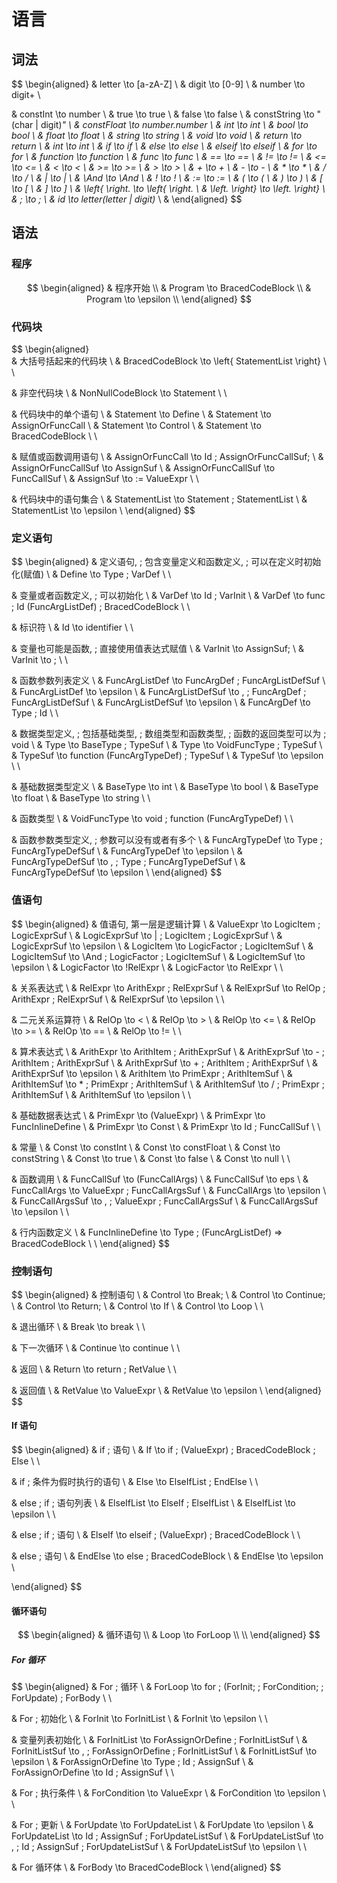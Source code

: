 # 语言

## 词法

$$
\begin{aligned}
& letter \to [a-zA-Z] \\
& digit \to [0-9] \\
& number \to digit+ \\

& constInt \to number \\
& true \to true \\
& false \to false \\
& constString \to "(char | digit)*" \\
& constFloat \to number.number \\
& int \to int \\
& bool \to bool \\
& float \to float \\
& string \to string \\
& void \to void \\
& return \to return \\
& int \to int \\
& if \to if \\
& else \to else \\
& elseif \to elseif \\
& for \to for \\
& function \to function \\
& func \to func \\
& == \to == \\
& != \to != \\
& <= \to <= \\
& < \to < \\
& >= \to >= \\
& > \to > \\
& + \to + \\
& - \to - \\
& * \to * \\
& / \to / \\
& | \to | \\
& \And \to \And \\
& ! \to ! \\
& := \to := \\
& ( \to ( \\
& ) \to ) \\
& [ \to [ \\
& ] \to ] \\
& \left\{ \right. \to \left\{ \right. \\
& \left. \right\} \to \left. \right\} \\
& ; \to ; \\
& id \to letter(letter | digit)* \\
& \end{aligned}
$$

## 语法

### 程序

$$
\begin{aligned}
& 程序开始 \\
& Program \to BracedCodeBlock \\
& Program \to \epsilon \\
\end{aligned}
$$

### 代码块

$$
\begin{aligned}\
& 大括号括起来的代码块 \\
& BracedCodeBlock \to \left\{ StatementList \right\} \\
\\

& 非空代码块 \\
& NonNullCodeBlock \to Statement \\
\\

& 代码块中的单个语句 \\
& Statement \to Define \\
& Statement \to AssignOrFuncCall \\
& Statement \to Control \\
& Statement \to BracedCodeBlock \\
\\

& 赋值或函数调用语句 \\
& AssignOrFuncCall \to Id \; AssignOrFuncCallSuf; \\
& AssignOrFuncCallSuf \to AssignSuf \\
& AssignOrFuncCallSuf \to FuncCallSuf \\
& AssignSuf \to := ValueExpr \\
\\

& 代码块中的语句集合 \\
& StatementList \to Statement \; StatementList \\
& StatementList \to \epsilon \\
\end{aligned}
$$

### 定义语句

$$
\begin{aligned}
& 定义语句, \; 包含变量定义和函数定义, \; 可以在定义时初始化(赋值) \\
& Define \to Type \; VarDef \\
\\

& 变量或者函数定义, \; 可以初始化 \\
& VarDef \to Id \; VarInit \\
& VarDef \to func \; Id (FuncArgListDef) \; BracedCodeBlock \\
\\

& 标识符 \\
& Id \to identifier \\
\\

& 变量也可能是函数, \; 直接使用值表达式赋值 \\
& VarInit \to AssignSuf; \\
& VarInit \to ; \\
\\

& 函数参数列表定义 \\
& FuncArgListDef \to FuncArgDef \; FuncArgListDefSuf \\
& FuncArgListDef \to \epsilon \\
& FuncArgListDefSuf \to , \; FuncArgDef \; FuncArgListDefSuf \\
& FuncArgListDefSuf \to \epsilon \\
& FuncArgDef \to Type \; Id \\
\\

& 数据类型定义, \; 包括基础类型, \; 数组类型和函数类型, \; 函数的返回类型可以为 \; void \\
& Type \to BaseType \; TypeSuf \\
& Type \to VoidFuncType \; TypeSuf \\
& TypeSuf \to function (FuncArgTypeDef) \; TypeSuf \\
& TypeSuf \to \epsilon \\
\\

& 基础数据类型定义 \\
& BaseType \to int \\
& BaseType \to bool \\
& BaseType \to float \\
& BaseType \to string \\
\\

& 函数类型 \\
& VoidFuncType \to void \; function (FuncArgTypeDef) \\
\\

& 函数参数类型定义, \; 参数可以没有或者有多个 \\
& FuncArgTypeDef \to Type \; FuncArgTypeDefSuf \\
& FuncArgTypeDef \to \epsilon \\
& FuncArgTypeDefSuf \to , \; Type \; FuncArgTypeDefSuf \\
& FuncArgTypeDefSuf \to \epsilon \\
\end{aligned}
$$

### 值语句

$$
\begin{aligned}
& 值语句, 第一层是逻辑计算 \\
& ValueExpr \to LogicItem \; LogicExprSuf \\
& LogicExprSuf \to | \; LogicItem \; LogicExprSuf \\
& LogicExprSuf \to \epsilon \\
& LogicItem \to LogicFactor \; LogicItemSuf \\
& LogicItemSuf \to \And \; LogicFactor \; LogicItemSuf \\
& LogicItemSuf \to \epsilon \\
& LogicFactor \to !RelExpr \\
& LogicFactor \to RelExpr \\
\\

& 关系表达式 \\
& RelExpr \to ArithExpr \; RelExprSuf \\
& RelExprSuf \to RelOp \; ArithExpr \; RelExprSuf \\
& RelExprSuf \to \epsilon \\
\\

& 二元关系运算符 \\
& RelOp \to < \\
& RelOp \to > \\
& RelOp \to <= \\
& RelOp \to >= \\
& RelOp \to == \\
& RelOp \to != \\
\\

& 算术表达式 \\
& ArithExpr \to ArithItem \; ArithExprSuf \\
& ArithExprSuf \to - \; ArithItem \; ArithExprSuf \\
& ArithExprSuf \to + \; ArithItem \; ArithExprSuf \\
& ArithExprSuf \to \epsilon \\
& ArithItem \to PrimExpr \; ArithItemSuf \\
& ArithItemSuf \to * \; PrimExpr \; ArithItemSuf \\
& ArithItemSuf \to / \; PrimExpr \; ArithItemSuf \\
& ArithItemSuf \to \epsilon \\
\\

& 基础数据表达式 \\
& PrimExpr \to (ValueExpr) \\
& PrimExpr \to FuncInlineDefine \\
& PrimExpr \to Const \\
& PrimExpr \to Id \; FuncCallSuf \\
\\

& 常量 \\
& Const \to constInt \\
& Const \to constFloat \\
& Const \to constString \\
& Const \to true \\
& Const \to false \\
& Const \to null \\
\\

& 函数调用 \\
& FuncCallSuf \to (FuncCallArgs) \\
& FuncCallSuf \to eps \\
& FuncCallArgs \to ValueExpr \; FuncCallArgsSuf \\
& FuncCallArgs \to \epsilon \\
& FuncCallArgsSuf \to , \; ValueExpr \; FuncCallArgsSuf \\
& FuncCallArgsSuf \to \epsilon \\
\\

& 行内函数定义 \\
& FuncInlineDefine \to Type \; (FuncArgListDef) => BracedCodeBlock \\
\\
\end{aligned}
$$

### 控制语句

$$
\begin{aligned}
& 控制语句 \\
& Control \to Break; \\
& Control \to Continue; \\
& Control \to Return; \\
& Control \to If \\
& Control \to Loop \\
\\

& 退出循环 \\
& Break \to break \\
\\

& 下一次循环 \\
& Continue \to continue \\
\\

& 返回 \\
& Return \to return \; RetValue \\
\\

& 返回值 \\
& RetValue \to ValueExpr \\
& RetValue \to \epsilon \\
\end{aligned}
$$

#### If 语句

$$
\begin{aligned}
& if \; 语句 \\
& If \to if \; (ValueExpr) \; BracedCodeBlock \; Else \\
\\

& if \; 条件为假时执行的语句 \\
& Else \to ElseIfList \; EndElse \\
\\

& else \; if \; 语句列表 \\
& ElseIfList \to ElseIf \; ElseIfList \\
& ElseIfList \to \epsilon \\
\\

& else \; if \; 语句 \\
& ElseIf \to elseif \; (ValueExpr) \; BracedCodeBlock \\
\\

& else \; 语句 \\
& EndElse \to else \; BracedCodeBlock \\
& EndElse \to \epsilon \\

\end{aligned}
$$

#### 循环语句

$$
\begin{aligned}
& 循环语句 \\
& Loop \to ForLoop \\
\\
\end{aligned}
$$

##### For 循环

$$
\begin{aligned}
& For \; 循环 \\
& ForLoop \to for \; (ForInit; \; ForCondition; \; ForUpdate) \; ForBody \\
\\

& For \; 初始化 \\
& ForInit \to ForInitList \\
& ForInit \to \epsilon \\
\\

& 变量列表初始化 \\
& ForInitList \to ForAssignOrDefine \; ForInitListSuf \\
& ForInitListSuf \to , \; ForAssignOrDefine \; ForInitListSuf \\
& ForInitListSuf \to \epsilon \\
& ForAssignOrDefine \to Type \; Id \; AssignSuf \\
& ForAssignOrDefine \to Id \; AssignSuf \\
\\

& For \; 执行条件 \\
& ForCondition \to ValueExpr \\
& ForCondition \to \epsilon \\
\\

& For \; 更新 \\
& ForUpdate \to ForUpdateList \\
& ForUpdate \to \epsilon \\
& ForUpdateList \to Id \; AssignSuf \; ForUpdateListSuf \\
& ForUpdateListSuf \to , \; Id \; AssignSuf \; ForUpdateListSuf \\
& ForUpdateListSuf \to \epsilon \\
\\

& For 循环体 \\
& ForBody \to BracedCodeBlock \\
\end{aligned}
$$
